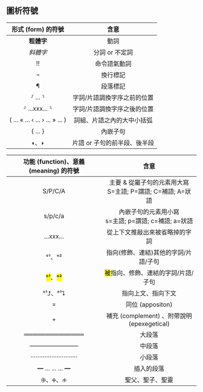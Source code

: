
## 圖析符號
<center>

形式 (form) 的符號  | 含意 
:---: | :----: |
<strong>粗體字</strong> | 動詞 
<em>斜體字</em> | 分詞 or 不定詞
  !! | 命令語氣動詞 
 ¬ | 換行標記 
¶ | 段落標記 
⸉ ... ⸊ | 字詞/片語調換字序之前的位置
⸉ ...xxx... ⸊ | 字詞/片語調換字序之後的位置
 ( ... « ... ‹ ... › ... » ... )  | 詞組、片語之內的大中小括弧 
{ ... } | 內嵌子句
 ◖、◗ | 片語 or 子句的前半段、後半段


功能 (function)、意義 (meaning) 的符號  | 含意
:---: | :----: 
S/P/C/A| 主要 & 從屬子句的元素用大寫<br>S=主語; P=謂語; C=補語; A=狀語
s/p/c/a| 內嵌子句的元素用小寫<br>s=主語; p=謂語; c=補語; a=狀語
...xxx... | 從上下文推敲出來被省略掉的字詞
°¹、°²| 指向(修飾、連結)其他的字詞/片語/子句
<mark>°¹</mark>、<mark>°²</mark>  | <mark>被</mark>指向、修飾、連結的字詞/片語/子句
°¹⮥、°¹⮧ |  指向上文、指向下文
= |  同位 (appositon)
  +   | 補充 (complement) 、附帶說明 (epexegetical) 
══════════════| 大段落
————————| 中段落
···························| 小段落
<strong>—</strong> ... ... ... <strong>—</strong> | 插入的段落
🕀、🕂、🕁 | 聖父、聖子、聖靈

</center>

